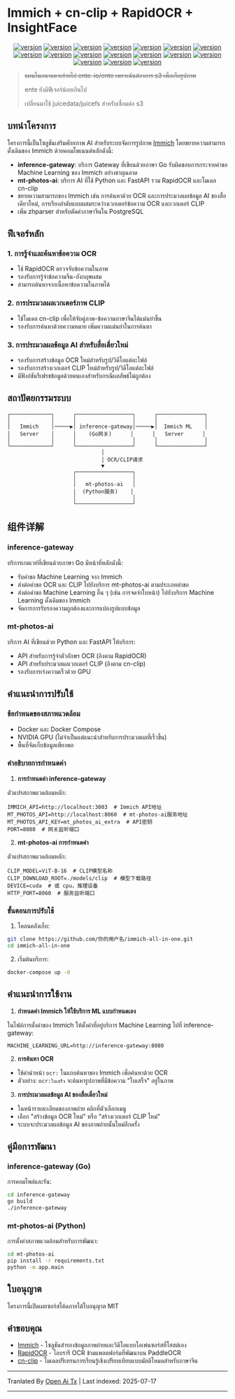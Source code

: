 # Immich + cn-clip + RapidOCR + InsightFace

<div style="text-align: center"><p><a href="https://openaitx.github.io/view.html?user=eric-gitta-moore&project=immich-all-in-one&lang=en"><img src="https://img.shields.io/badge/EN-white" alt="version"></a> <a href="https://openaitx.github.io/view.html?user=eric-gitta-moore&project=immich-all-in-one&lang=zh-CN"><img src="https://img.shields.io/badge/简中-white" alt="version"></a> <a href="https://openaitx.github.io/view.html?user=eric-gitta-moore&project=immich-all-in-one&lang=zh-TW"><img src="https://img.shields.io/badge/繁中-white" alt="version"></a> <a href="https://openaitx.github.io/view.html?user=eric-gitta-moore&project=immich-all-in-one&lang=ja"><img src="https://img.shields.io/badge/日本語-white" alt="version"></a> <a href="https://openaitx.github.io/view.html?user=eric-gitta-moore&project=immich-all-in-one&lang=ko"><img src="https://img.shields.io/badge/한국어-white" alt="version"></a> <a href="https://openaitx.github.io/view.html?user=eric-gitta-moore&project=immich-all-in-one&lang=th"><img src="https://img.shields.io/badge/ไทย-white" alt="version"></a> <a href="https://openaitx.github.io/view.html?user=eric-gitta-moore&project=immich-all-in-one&lang=fr"><img src="https://img.shields.io/badge/Français-white" alt="version"></a> <a href="https://openaitx.github.io/view.html?user=eric-gitta-moore&project=immich-all-in-one&lang=de"><img src="https://img.shields.io/badge/Deutsch-white" alt="version"></a> <a href="https://openaitx.github.io/view.html?user=eric-gitta-moore&project=immich-all-in-one&lang=es"><img src="https://img.shields.io/badge/Español-white" alt="version"></a> <a href="https://openaitx.github.io/view.html?user=eric-gitta-moore&project=immich-all-in-one&lang=it"><img src="https://img.shields.io/badge/Italiano-white" alt="version"></a> <a href="https://openaitx.github.io/view.html?user=eric-gitta-moore&project=immich-all-in-one&lang=ru"><img src="https://img.shields.io/badge/Русский-white" alt="version"></a> <a href="https://openaitx.github.io/view.html?user=eric-gitta-moore&project=immich-all-in-one&lang=pt"><img src="https://img.shields.io/badge/Português-white" alt="version"></a> <a href="https://openaitx.github.io/view.html?user=eric-gitta-moore&project=immich-all-in-one&lang=nl"><img src="https://img.shields.io/badge/Nederlands-white" alt="version"></a> <a href="https://openaitx.github.io/view.html?user=eric-gitta-moore&project=immich-all-in-one&lang=pl"><img src="https://img.shields.io/badge/Polski-white" alt="version"></a> <a href="https://openaitx.github.io/view.html?user=eric-gitta-moore&project=immich-all-in-one&lang=ar"><img src="https://img.shields.io/badge/العربية-white" alt="version"></a> <a href="https://openaitx.github.io/view.html?user=eric-gitta-moore&project=immich-all-in-one&lang=tr"><img src="https://img.shields.io/badge/Türkçe-white" alt="version"></a> <a href="https://openaitx.github.io/view.html?user=eric-gitta-moore&project=immich-all-in-one&lang=vi"><img src="https://img.shields.io/badge/Tiếng Việt-white" alt="version"></a> </p></div>

> ~~แผนในอนาคตจะย้ายไป ente-io/ente เพราะฉันต้องการ s3 เพื่อเก็บรูปภาพ~~
> 
> ente ยังมีฟีเจอร์น้อยเกินไป
> 
> เปลี่ยนมาใช้ juicedata/juicefs สำหรับเชื่อมต่อ s3

## บทนำโครงการ

โครงการนี้เป็นโซลูชันเสริมศักยภาพ AI สำหรับระบบจัดการรูปภาพ [Immich](https://github.com/immich-app/immich) โดยขยายความสามารถดั้งเดิมของ Immich ด้วยคอมโพเนนต์หลักดังนี้:

- **inference-gateway**: บริการ Gateway ที่เขียนด้วยภาษา Go รับผิดชอบการกระจายคำขอ Machine Learning ของ Immich อย่างชาญฉลาด
- **mt-photos-ai**: บริการ AI ที่ใช้ Python และ FastAPI รวม RapidOCR และโมเดล cn-clip
- ขยายความสามารถของ Immich เช่น การค้นหาด้วย OCR และการประมวลผลข้อมูล AI ของสื่อเดียวใหม่, การเรียงลำดับแบบผสมระหว่างเวกเตอร์ข้อความ OCR และเวกเตอร์ CLIP
- เพิ่ม zhparser สำหรับตัดคำภาษาจีนใน PostgreSQL

## ฟีเจอร์หลัก

### 1. การรู้จำและค้นหาข้อความ OCR

- ใช้ RapidOCR ตรวจจับข้อความในภาพ
- รองรับการรู้จำข้อความจีน-อังกฤษผสม
- สามารถค้นหาจากเนื้อหาข้อความในภาพได้

### 2. การประมวลผลเวกเตอร์ภาพ CLIP

- ใช้โมเดล cn-clip เพื่อให้จับคู่ภาพ-ข้อความภาษาจีนได้แม่นยำขึ้น
- รองรับการค้นหาด้วยความหมาย เพิ่มความแม่นยำในการค้นหา

### 3. การประมวลผลข้อมูล AI สำหรับสื่อเดี่ยวใหม่

- รองรับการสร้างข้อมูล OCR ใหม่สำหรับรูป/วิดีโอแต่ละไฟล์
- รองรับการสร้างเวกเตอร์ CLIP ใหม่สำหรับรูป/วิดีโอแต่ละไฟล์
- มีฟังก์ชันรีเฟรชข้อมูลด้วยตนเองสำหรับกรณีผลลัพธ์ไม่ถูกต้อง

## สถาปัตยกรรมระบบ

```
┌─────────────┐      ┌──────────────────┐      ┌───────────────┐
│             │      │                  │      │               │
│   Immich    │─────▶│ inference-gateway│─────▶│  Immich ML    │
│   Server    │      │    (Go网关)      │      │   Server      │
│             │      │                  │      │               │
└─────────────┘      └──────────────────┘      └───────────────┘
                              │
                              │ OCR/CLIP请求
                              ▼
                     ┌──────────────────┐
                     │                  │
                     │   mt-photos-ai   │
                     │  (Python服务)    │
                     │                  │
                     └──────────────────┘
```
## 组件详解

### inference-gateway

บริการเกตเวย์ที่เขียนด้วยภาษา Go มีหน้าที่หลักดังนี้:
- รับคำขอ Machine Learning จาก Immich
- ส่งต่อคำขอ OCR และ CLIP ไปยังบริการ mt-photos-ai ตามประเภทคำขอ
- ส่งต่อคำขอ Machine Learning อื่น ๆ (เช่น การจดจำใบหน้า) ไปยังบริการ Machine Learning ดั้งเดิมของ Immich
- จัดการการรับรองความถูกต้องและการแปลงรูปแบบข้อมูล

### mt-photos-ai

บริการ AI ที่เขียนด้วย Python และ FastAPI ให้บริการ:
- API สำหรับการรู้จำตัวอักษร OCR (อิงตาม RapidOCR)
- API สำหรับประมวลผลเวกเตอร์ CLIP (อิงตาม cn-clip)
- รองรับการเร่งความเร็วด้วย GPU

## คำแนะนำการปรับใช้

### ข้อกำหนดของสภาพแวดล้อม

- Docker และ Docker Compose
- NVIDIA GPU (ไม่จำเป็นแต่แนะนำสำหรับการประมวลผลที่เร็วขึ้น)
- พื้นที่จัดเก็บข้อมูลเพียงพอ

### คำอธิบายการกำหนดค่า

1. **การกำหนดค่า inference-gateway**

ตัวแปรสภาพแวดล้อมหลัก:

```
IMMICH_API=http://localhost:3003  # Immich API地址
MT_PHOTOS_API=http://localhost:8060  # mt-photos-ai服务地址
MT_PHOTOS_API_KEY=mt_photos_ai_extra  # API密钥
PORT=8080  # 网关监听端口
```
2. **mt-photos-ai การกำหนดค่า**

ตัวแปรสภาพแวดล้อมหลัก:

```
CLIP_MODEL=ViT-B-16  # CLIP模型名称
CLIP_DOWNLOAD_ROOT=./models/clip  # 模型下载路径
DEVICE=cuda  # 或 cpu，推理设备
HTTP_PORT=8060  # 服务监听端口
```
### ขั้นตอนการปรับใช้

1. โคลนคลังเก็บ:

```bash
git clone https://github.com/你的用户名/immich-all-in-one.git
cd immich-all-in-one
```
2. เริ่มต้นบริการ:

```bash
docker-compose up -d
```
## คำแนะนำการใช้งาน

1. **กำหนดค่า Immich ให้ใช้บริการ ML แบบกำหนดเอง**

ในไฟล์การตั้งค่าของ Immich ให้ตั้งค่าที่อยู่บริการ Machine Learning ไปที่ inference-gateway:

```
MACHINE_LEARNING_URL=http://inference-gateway:8080
```
2. **การค้นหา OCR**

- ใช้คำนำหน้า `ocr:` ในแถบค้นหาของ Immich เพื่อค้นหาด้วย OCR
- ตัวอย่าง: `ocr:ใบเสร็จ` จะค้นหารูปภาพที่มีข้อความ "ใบเสร็จ" อยู่ในภาพ

3. **การประมวลผลข้อมูล AI ของสื่อเดี่ยวใหม่**

- ในหน้ารายละเอียดของภาพถ่าย คลิกที่ตัวเลือกเมนู
- เลือก "สร้างข้อมูล OCR ใหม่" หรือ "สร้างเวกเตอร์ CLIP ใหม่"
- ระบบจะประมวลผลข้อมูล AI ของภาพถ่ายนั้นใหม่อีกครั้ง

## คู่มือการพัฒนา

### inference-gateway (Go)

การคอมไพล์และรัน:

```bash
cd inference-gateway
go build
./inference-gateway
```
### mt-photos-ai (Python)

การตั้งค่าสภาพแวดล้อมสำหรับการพัฒนา:

```bash
cd mt-photos-ai
pip install -r requirements.txt
python -m app.main
```
## ใบอนุญาต

โครงการนี้เปิดเผยซอร์สโค้ดภายใต้ใบอนุญาต MIT

## คำขอบคุณ

- [Immich](https://github.com/immich-app/immich) - โซลูชันสำรองข้อมูลภาพถ่ายและวิดีโอแบบโอเพ่นซอร์สที่โฮสต์เอง
- [RapidOCR](https://github.com/RapidAI/RapidOCR) - ไลบรารี OCR ข้ามแพลตฟอร์มที่พัฒนาบน PaddleOCR
- [cn-clip](https://github.com/OFA-Sys/Chinese-CLIP) - โมเดลปรีเทรนการเรียนรู้เชิงเปรียบเทียบแบบมัลติโหมดสำหรับภาษาจีน



---

Tranlated By [Open Ai Tx](https://github.com/OpenAiTx/OpenAiTx) | Last indexed: 2025-07-17

---